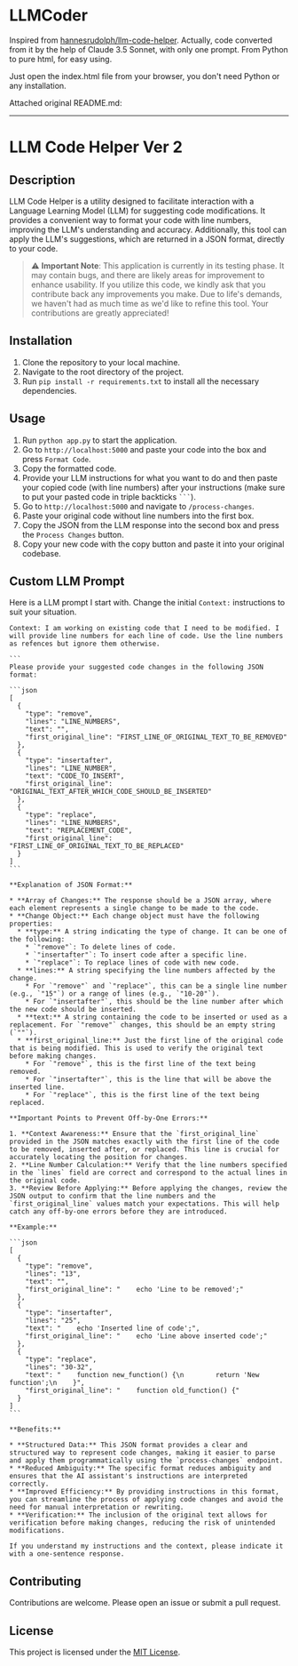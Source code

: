 # LLMCoder

Inspired from [hannesrudolph/llm-code-helper](https://github.com/hannesrudolph/llm-code-helper). Actually, code converted from it by the help of Claude 3.5 Sonnet, with only one prompt. From Python to pure html, for easy using.

Just open the index.html file from your browser, you don't need Python or any installation.

Attached original README.md:

---

# LLM Code Helper Ver 2

## Description

LLM Code Helper is a utility designed to facilitate interaction with a Language Learning Model (LLM) for suggesting code modifications. It provides a convenient way to format your code with line numbers, improving the LLM's understanding and accuracy. Additionally, this tool can apply the LLM's suggestions, which are returned in a JSON format, directly to your code.

> :warning: **Important Note**: This application is currently in its testing phase. It may contain bugs, and there are likely areas for improvement to enhance usability. If you utilize this code, we kindly ask that you contribute back any improvements you make. Due to life's demands, we haven't had as much time as we'd like to refine this tool. Your contributions are greatly appreciated!

## Installation

1. Clone the repository to your local machine.
2. Navigate to the root directory of the project.
3. Run `pip install -r requirements.txt` to install all the necessary dependencies.

## Usage

1. Run `python app.py` to start the application.
2. Go to `http://localhost:5000` and paste your code into the box and press `Format Code`.
3. Copy the formatted code.
4. Provide your LLM instructions for what you want to do and then paste your copied code (with line numbers) after your instructions (make sure to put your pasted code in triple backticks ```` ``` ````).
5. Go to `http://localhost:5000` and navigate to `/process-changes`.
6. Paste your original code without line numbers into the first box.
7. Copy the JSON from the LLM response into the second box and press the `Process Changes` button.
8. Copy your new code with the copy button and paste it into your original codebase.

## Custom LLM Prompt

Here is a LLM prompt I start with. Change the initial `Context:` instructions to suit your situation.

````
Context: I am working on existing code that I need to be modified. I will provide line numbers for each line of code. Use the line numbers as refences but ignore them otherwise. 

```
Please provide your suggested code changes in the following JSON format:

```json
[
  {
    "type": "remove",
    "lines": "LINE_NUMBERS",
    "text": "",
    "first_original_line": "FIRST_LINE_OF_ORIGINAL_TEXT_TO_BE_REMOVED"
  },
  {
    "type": "insertafter",
    "lines": "LINE_NUMBER",
    "text": "CODE_TO_INSERT",
    "first_original_line": "ORIGINAL_TEXT_AFTER_WHICH_CODE_SHOULD_BE_INSERTED"
  },
  {
    "type": "replace",
    "lines": "LINE_NUMBERS",
    "text": "REPLACEMENT_CODE",
    "first_original_line": "FIRST_LINE_OF_ORIGINAL_TEXT_TO_BE_REPLACED"
  }
]
```

**Explanation of JSON Format:**

* **Array of Changes:** The response should be a JSON array, where each element represents a single change to be made to the code.
* **Change Object:** Each change object must have the following properties:
  * **type:** A string indicating the type of change. It can be one of the following:
    * `"remove"`: To delete lines of code.
    * `"insertafter"`: To insert code after a specific line.
    * `"replace"`: To replace lines of code with new code.
  * **lines:** A string specifying the line numbers affected by the change.
    * For `"remove"` and `"replace"`, this can be a single line number (e.g., `"15"`) or a range of lines (e.g., `"10-20"`).
    * For `"insertafter"`, this should be the line number after which the new code should be inserted.
  * **text:** A string containing the code to be inserted or used as a replacement. For `"remove"` changes, this should be an empty string (`""`).
  * **first_original_line:** Just the first line of the original code that is being modified. This is used to verify the original text before making changes.
    * For `"remove"`, this is the first line of the text being removed.
    * For `"insertafter"`, this is the line that will be above the inserted line.
    * For `"replace"`, this is the first line of the text being replaced.

**Important Points to Prevent Off-by-One Errors:**

1. **Context Awareness:** Ensure that the `first_original_line` provided in the JSON matches exactly with the first line of the code to be removed, inserted after, or replaced. This line is crucial for accurately locating the position for changes.
2. **Line Number Calculation:** Verify that the line numbers specified in the `lines` field are correct and correspond to the actual lines in the original code.
3. **Review Before Applying:** Before applying the changes, review the JSON output to confirm that the line numbers and the `first_original_line` values match your expectations. This will help catch any off-by-one errors before they are introduced.

**Example:**

```json
[
  {
    "type": "remove",
    "lines": "13",
    "text": "",
    "first_original_line": "    echo 'Line to be removed';"
  },
  {
    "type": "insertafter",
    "lines": "25",
    "text": "    echo 'Inserted line of code';",
    "first_original_line": "    echo 'Line above inserted code';"
  },
  {
    "type": "replace",
    "lines": "30-32",
    "text": "    function new_function() {\n        return 'New function';\n    }",
    "first_original_line": "    function old_function() {"
  }
]
```

**Benefits:**

* **Structured Data:** This JSON format provides a clear and structured way to represent code changes, making it easier to parse and apply them programmatically using the `process-changes` endpoint.
* **Reduced Ambiguity:** The specific format reduces ambiguity and ensures that the AI assistant's instructions are interpreted correctly.
* **Improved Efficiency:** By providing instructions in this format, you can streamline the process of applying code changes and avoid the need for manual interpretation or rewriting.
* **Verification:** The inclusion of the original text allows for verification before making changes, reducing the risk of unintended modifications.

If you understand my instructions and the context, please indicate it with a one-sentence response.
````

## Contributing

Contributions are welcome. Please open an issue or submit a pull request.

## License

This project is licensed under the [MIT License](https://opensource.org/licenses/MIT).